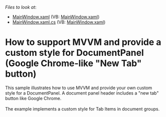 <!-- default file list -->
*Files to look at*:

* [MainWindow.xaml](./CS/MainWindow.xaml) (VB: [MainWindow.xaml](./VB/MainWindow.xaml))
* [MainWindow.xaml.cs](./CS/MainWindow.xaml.cs) (VB: [MainWindow.xaml](./VB/MainWindow.xaml))
<!-- default file list end -->
# How to support MVVM and provide a custom style for DocumentPanel (Google Chrome-like "New Tab" button)


<p>This sample illustrates how to use MVVM and provide your own custom style for a DocumentPanel. A document panel header includes a "new tab" button like Google Chrome.<br><br>The example implements a custom style for Tab Items in document groups.</p>

<br/>


